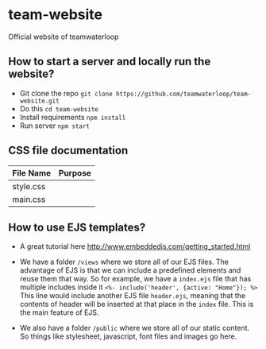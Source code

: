 # team-website
Official website of teamwaterloop

## How to start a server and locally run the website?
* Git clone the repo `git clone https://github.com/teamwaterloop/team-website.git`
* Do this `cd team-website`
* Install requirements `npm install`
* Run server `npm start`

## CSS file documentation
|File Name|Purpose|
|---|---|
|style.css   |  |
|main.css   |   |

## How to use EJS templates?
* A great tutorial here http://www.embeddedjs.com/getting_started.html

* We have a folder `/views` where we store all of our EJS files. The advantage of EJS is that we can include a predefined elements and reuse them that way. So for example, we have a `index.ejs` file that has multiple includes inside it
`<%- include('header', {active: "Home"}); %>` This line would include another EJS file `header.ejs`, meaning that the contents of header will be inserted at that place in the `index` file. This is the main feature of EJS.
* We also have a folder `/public` where we store all of our static content. So things like stylesheet, javascript, font files and images go here.